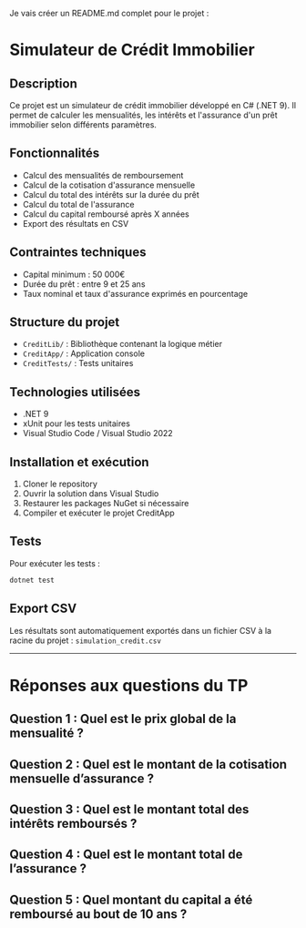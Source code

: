 Je vais créer un README.md complet pour le projet :

# Simulateur de Crédit Immobilier

## Description

Ce projet est un simulateur de crédit immobilier développé en C# (.NET 9). Il permet de calculer les mensualités, les intérêts et l'assurance d'un prêt immobilier selon différents paramètres.

## Fonctionnalités

- Calcul des mensualités de remboursement
- Calcul de la cotisation d'assurance mensuelle
- Calcul du total des intérêts sur la durée du prêt
- Calcul du total de l'assurance
- Calcul du capital remboursé après X années
- Export des résultats en CSV

## Contraintes techniques

- Capital minimum : 50 000€
- Durée du prêt : entre 9 et 25 ans
- Taux nominal et taux d'assurance exprimés en pourcentage

## Structure du projet

- `CreditLib/` : Bibliothèque contenant la logique métier
- `CreditApp/` : Application console
- `CreditTests/` : Tests unitaires

## Technologies utilisées

- .NET 9
- xUnit pour les tests unitaires
- Visual Studio Code / Visual Studio 2022

## Installation et exécution

1. Cloner le repository
2. Ouvrir la solution dans Visual Studio
3. Restaurer les packages NuGet si nécessaire
4. Compiler et exécuter le projet CreditApp

## Tests

Pour exécuter les tests :

```bash
dotnet test
```

## Export CSV

Les résultats sont automatiquement exportés dans un fichier CSV à la racine du projet : `simulation_credit.csv`

---

# Réponses aux questions du TP

## Question 1 : Quel est le prix global de la mensualité ?

## Question 2 : Quel est le montant de la cotisation mensuelle d’assurance ?

## Question 3 : Quel est le montant total des intérêts remboursés ?

## Question 4 : Quel est le montant total de l’assurance ?

## Question 5 : Quel montant du capital a été remboursé au bout de 10 ans ?
